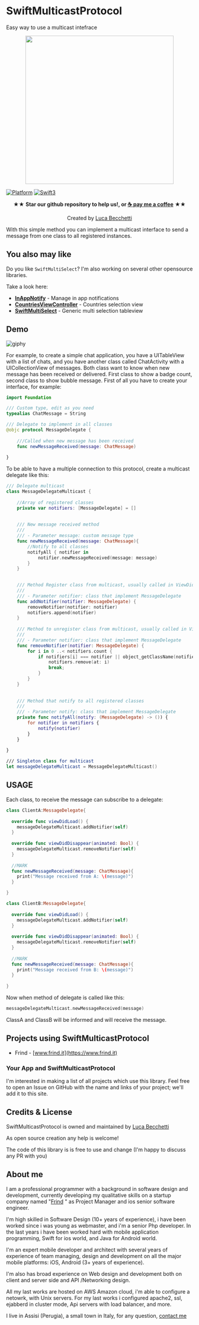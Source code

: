 
# SwiftMulticastProtocol
Easy way to use a multicast intefrace
<p align="center">
<img src="https://user-images.githubusercontent.com/16253548/28453311-1919a444-6df7-11e7-9ffd-e4438c01c903.png" width="400px">
</p>

[![Platform](https://img.shields.io/badge/platform-ios-lightgrey.svg)]()
[![Swift3](https://img.shields.io/badge/swift3-compatible-brightgreen.svg)]()

<p align="center" >★★ <b>Star our github repository to help us!, or <a href="https://www.paypal.com/cgi-bin/webscr?cmd=_s-xclick&hosted_button_id=BZD2RPBADPA6G" target="_blank"> ☕ pay me a coffee</a></b> ★★</p>
<p align="center" >Created by <a href="http://www.lucabecchetti.com">Luca Becchetti</a></p>

With this simple method you can implement a multicast interface to send a message from one class to all registered instances.

## You also may like

Do you like `SwiftMultiSelect`? I'm also working on several other opensource libraries.

Take a look here:

* **[InAppNotify](https://github.com/lucabecchetti/InAppNotify)** - Manage in app notifications
* **[CountriesViewController](https://github.com/lucabecchetti/CountriesViewController)** - Countries selection view
* **[SwiftMultiSelect](https://github.com/lucabecchetti/SwiftMultiSelect)** - Generic multi selection tableview

## Demo

![giphy](https://user-images.githubusercontent.com/16253548/28473878-b729ddf8-6e46-11e7-922c-0891a15de245.gif)

For example, to create a simple chat application, you have a UITableView with a list of chats, and you have another class called ChatActivity with a UICollectionView of messages. Both class want to know when new message has been received or delivered. First class to show a badge count, second class to show bubble message.  First of all you have to create your interface, for example:

```swift
import Foundation

/// Custom type, edit as you need
typealias ChatMessage = String

/// Delegate to implement in all classes
@objc protocol MessageDelegate {
    
    ///Called when new message has been received
    func newMessageReceived(message: ChatMessage)
    
}
```

To be able to have a multiple connection to this protocol, create a multicast delegate like this:

```swift
/// Delegate multicast
class MessageDelegateMulticast {
    
    //Array of registered classes
    private var notifiers: [MessageDelegate] = []
    
    
    /// New message received method
    ///
    /// - Parameter message: custom message type
    func newMessageReceived(message: ChatMessage){
        //Notify to all classes
        notifyAll { notifier in
            notifier.newMessageReceived(message: message)
        }
    }

    
    /// Method Register class from multicast, usually called in ViewDidLoad
    ///
    /// - Parameter notifier: class that implement MessageDelegate
    func addNotifier(notifier: MessageDelegate) {
        removeNotifier(notifier: notifier)
        notifiers.append(notifier)
    }
    
    /// Method to unregister class from multicast, usually called in ViewDidDisappear
    ///
    /// - Parameter notifier: class that implement MessageDelegate
    func removeNotifier(notifier: MessageDelegate) {
        for i in 0 ..< notifiers.count {
            if notifiers[i] === notifier || object_getClassName(notifiers[i]) ==  object_getClassName(notifier) {
                notifiers.remove(at: i)
                break;
            }
        }
    }
    
    
    /// Method that notify to all registered classes
    ///
    /// - Parameter notify: class that implement MessageDelegate
    private func notifyAll(notify: (MessageDelegate) -> ()) {
        for notifier in notifiers {
            notify(notifier)
        }
    }
    
}

/// Singleton class for multicast
let messageDelegateMulticast = MessageDelegateMulticast()
```

## USAGE
Each class, to receive the message can subscribe to a delegate:

```swift
class ClientA:MessageDelegate{
  
  override func viewDidLoad() {
    messageDelegateMulticast.addNotifier(self)
  }
  
  override func viewDidDisappear(animated: Bool) {
    messageDelegateMulticast.removeNotifier(self)
  }
  
  //MARK
  func newMessageReceived(message: ChatMessage){
    print("Message received from A: \(message)")  
  }

}

class ClientB:MessageDelegate{
  
  override func viewDidLoad() {
    messageDelegateMulticast.addNotifier(self)
  }
  
  override func viewDidDisappear(animated: Bool) {
    messageDelegateMulticast.removeNotifier(self)
  }
  
  //MARK
  func newMessageReceived(message: ChatMessage){
    print("Message received from B: \(message)")  
  }
  
}
```

Now when method of delegate is called like this:

```swift
messageDelegateMulticast.newMessageReceived(message)
```

ClassA and ClassB will be informed and will receive the message.

## Projects using SwiftMulticastProtocol

- Frind - [www.frind.it](https://www.frind.it) 

### Your App and SwiftMulticastProtocol
I'm interested in making a list of all projects which use this library. Feel free to open an Issue on GitHub with the name and links of your project; we'll add it to this site.

## Credits & License
SwiftMulticastProtocol is owned and maintained by [Luca Becchetti](http://www.lucabecchetti.com) 

As open source creation any help is welcome!

The code of this library is is free to use and change (I'm happy to discuss any PR with you)

## About me

I am a professional programmer with a background in software design and development, currently developing my qualitative skills on a startup company named "[Frind](https://www.frind.it) " as Project Manager and ios senior software engineer.

I'm high skilled in Software Design (10+ years of experience), i have been worked since i was young as webmaster, and i'm a senior Php developer. In the last years i have been worked hard with mobile application programming, Swift for ios world, and Java for Android world.

I'm an expert mobile developer and architect with several years of experience of team managing, design and development on all the major mobile platforms: iOS, Android (3+ years of experience).

I'm also has broad experience on Web design and development both on client and server side and API /Networking design. 

All my last works are hosted on AWS Amazon cloud, i'm able to configure a netowrk, with Unix servers. For my last works i configured apache2, ssl, ejabberd in cluster mode, Api servers with load balancer, and more.

I live in Assisi (Perugia), a small town in Italy, for any question, [contact me](mailto:luca.becchetti@brokenice.it)
